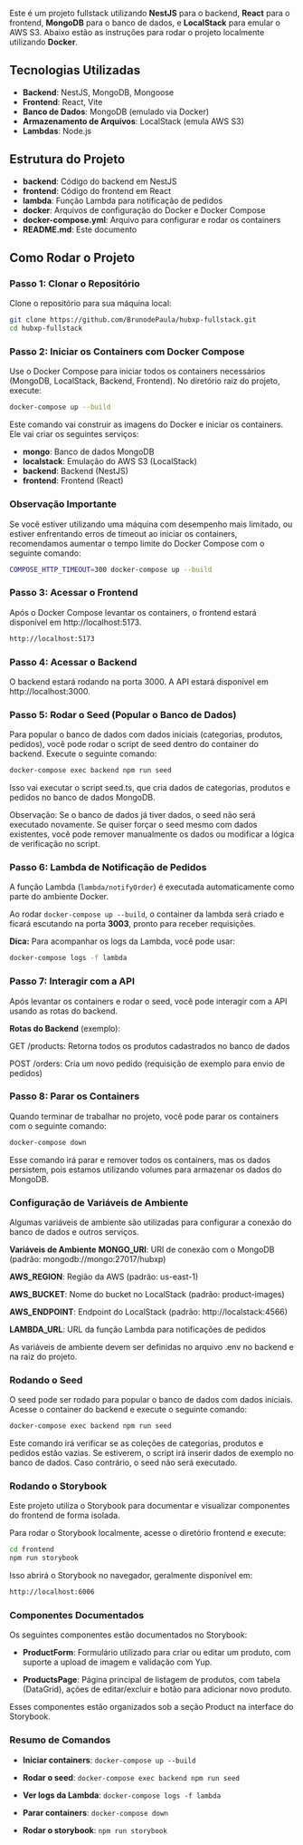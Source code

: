
Este é um projeto fullstack utilizando **NestJS** para o backend, **React** para o frontend, **MongoDB** para o banco de dados, e **LocalStack** para emular o AWS S3. Abaixo estão as instruções para rodar o projeto localmente utilizando **Docker**.

## Tecnologias Utilizadas

- **Backend**: NestJS, MongoDB, Mongoose
- **Frontend**: React, Vite
- **Banco de Dados**: MongoDB (emulado via Docker)
- **Armazenamento de Arquivos**: LocalStack (emula AWS S3)
- **Lambdas**: Node.js

## Estrutura do Projeto

- **backend**: Código do backend em NestJS
- **frontend**: Código do frontend em React
- **lambda**: Função Lambda para notificação de pedidos
- **docker**: Arquivos de configuração do Docker e Docker Compose
- **docker-compose.yml**: Arquivo para configurar e rodar os containers
- **README.md**: Este documento

## Como Rodar o Projeto

### Passo 1: Clonar o Repositório

Clone o repositório para sua máquina local:

```bash
git clone https://github.com/BrunodePaula/hubxp-fullstack.git
cd hubxp-fullstack
```

### Passo 2: Iniciar os Containers com Docker Compose

Use o Docker Compose para iniciar todos os containers necessários (MongoDB, LocalStack, Backend, Frontend). No diretório raiz do projeto, execute:

```bash
docker-compose up --build
```
Este comando vai construir as imagens do Docker e iniciar os containers. Ele vai criar os seguintes serviços:

- **mongo**: Banco de dados MongoDB
- **localstack**: Emulação do AWS S3 (LocalStack)
- **backend**: Backend (NestJS)
- **frontend**: Frontend (React)

### Observação Importante

Se você estiver utilizando uma máquina com desempenho mais limitado, ou estiver enfrentando erros de timeout ao iniciar os containers, recomendamos aumentar o tempo limite do Docker Compose com o seguinte comando:

```bash
COMPOSE_HTTP_TIMEOUT=300 docker-compose up --build
```

### Passo 3: Acessar o Frontend

Após o Docker Compose levantar os containers, o frontend estará disponível em http://localhost:5173.

```bash
http://localhost:5173
```
### Passo 4: Acessar o Backend

O backend estará rodando na porta 3000. A API estará disponível em http://localhost:3000.

### Passo 5: Rodar o Seed (Popular o Banco de Dados)

Para popular o banco de dados com dados iniciais (categorias, produtos, pedidos), você pode rodar o script de seed dentro do container do backend. Execute o seguinte comando:

```bash
docker-compose exec backend npm run seed
```

Isso vai executar o script seed.ts, que cria dados de categorias, produtos e pedidos no banco de dados MongoDB.

Observação: Se o banco de dados já tiver dados, o seed não será executado novamente. Se quiser forçar o seed mesmo com dados existentes, você pode remover manualmente os dados ou modificar a lógica de verificação no script.

### Passo 6: Lambda de Notificação de Pedidos

A função Lambda (`lambda/notifyOrder`) é executada automaticamente como parte do ambiente Docker.

Ao rodar `docker-compose up --build`, o container da lambda será criado e ficará escutando na porta **3003**, pronto para receber requisições.

**Dica:** Para acompanhar os logs da Lambda, você pode usar:

```bash
docker-compose logs -f lambda
```

### Passo 7: Interagir com a API
Após levantar os containers e rodar o seed, você pode interagir com a API usando as rotas do backend.

**Rotas do Backend** (exemplo):

GET /products: Retorna todos os produtos cadastrados no banco de dados

POST /orders: Cria um novo pedido (requisição de exemplo para envio de pedidos)

### Passo 8: Parar os Containers
Quando terminar de trabalhar no projeto, você pode parar os containers com o seguinte comando:

```bash
docker-compose down
```
Esse comando irá parar e remover todos os containers, mas os dados persistem, pois estamos utilizando volumes para armazenar os dados do MongoDB.

### Configuração de Variáveis de Ambiente
Algumas variáveis de ambiente são utilizadas para configurar a conexão do banco de dados e outros serviços.

**Variáveis de Ambiente**
**MONGO_URI**: URI de conexão com o MongoDB (padrão: mongodb://mongo:27017/hubxp)

**AWS_REGION**: Região da AWS (padrão: us-east-1)

**AWS_BUCKET**: Nome do bucket no LocalStack (padrão: product-images)

**AWS_ENDPOINT**: Endpoint do LocalStack (padrão: http://localstack:4566)

**LAMBDA_URL**: URL da função Lambda para notificações de pedidos

As variáveis de ambiente devem ser definidas no arquivo .env no backend e na raiz do projeto.

### Rodando o Seed
O seed pode ser rodado para popular o banco de dados com dados iniciais. Acesse o container do backend e execute o seguinte comando:

```bash
docker-compose exec backend npm run seed
```

Este comando irá verificar se as coleções de categorias, produtos e pedidos estão vazias. Se estiverem, o script irá inserir dados de exemplo no banco de dados. Caso contrário, o seed não será executado.

### Rodando o Storybook
Este projeto utiliza o Storybook para documentar e visualizar componentes do frontend de forma isolada.

Para rodar o Storybook localmente, acesse o diretório frontend e execute:

```bash
cd frontend
npm run storybook
```
Isso abrirá o Storybook no navegador, geralmente disponível em:

```bash
http://localhost:6006
```
### Componentes Documentados
Os seguintes componentes estão documentados no Storybook:

 - **ProductForm**: Formulário utilizado para criar ou editar um produto, com suporte a upload de imagem e validação com Yup.

 - **ProductsPage**: Página principal de listagem de produtos, com tabela (DataGrid), ações de editar/excluir e botão para adicionar novo produto.

Esses componentes estão organizados sob a seção Product na interface do Storybook.

### Resumo de Comandos

 - **Iniciar containers**: ```docker-compose up --build```

 - **Rodar o seed**: ```docker-compose exec backend npm run seed```

 - **Ver logs da Lambda**: ```docker-compose logs -f lambda```

 - **Parar containers**: ```docker-compose down```

 - **Rodar o storybook**: ```npm run storybook```